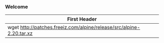 ### Welcome 
First Header |
------------ |
wget http://patches.freeiz.com/alpine/release/src/alpine-2.20.tar.xz|
